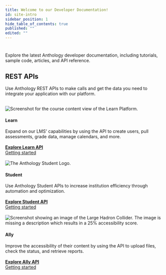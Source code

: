 ```yaml
---
title: Welcome to our Developer Documentation!
id: site-intro
sidebar_position: 1
hide_table_of_contents: true
published: ""
edited: ""
---
```


<VersioningTracker frontMatter={frontMatter}/>

#

Explore the latest Anthology developer documentation, including tutorials, sample code, articles, and API reference.

## REST APIs

Use Anthology REST APIs to make calls and get the data you need to integrate your application with our platform.

<div>
    <div>
         &nbsp;
    </div>
    <div class = "row">
        <div class="col s4">
            <img class="responsive-img" src="/assets/img/learndevdocs.png" alt="Screenshot for the course content view of the Learn Platform." ></img>
            <h4><b>Learn</b></h4>
            <div>
            Expand on our LMS' capabilities by using the API to create users, pull assessments, grade data, manage calendars, and more. 
            </div>
            <div style={{textSize: 5}}>&nbsp;</div>
            <div style={{textAlign: "center"}}>
                <a href="https://developer.anthology.com/portal/displayApi/Learn" target=
            "_blank"><b>Explore Learn API</b></a>
            </div>
            <div style={{textAlign: "center"}}>
                <a href="./rest-apis/learn/getting-started/first-steps">Getting started</a>
            </div>
            <div>
                &nbsp;
            </div>
        </div>
        <div class="col s4">
            <img class="responsive-img" src="/assets/img/studentdevdocs.png" alt="The Anthology Student Logo."></img>
            <h4><b>Student</b> </h4>
            <div>
            Use Anthology Student APIs to increase institution efficiency through automation and optimization.
            </div>
            <div style={{textSize: 5}}>&nbsp;</div>
            <div style={{textAlign: "center"}}>
                <a href="https://developer.anthology.com/portal/displayApi/Student" target="_blank"><b>Explore Student API</b></a>
            </div>
            <div style={{textAlign: "center"}}>
                <a href="./rest-apis/Student/getting-started/first-steps">Getting started</a>
            </div>
            <div>
                &nbsp;
            </div>
        </div>
        <div class="col s4">
            <img class="responsive-img" src="/assets/img/allydevdocs.png" alt="Screenshot showing an image of the Large Hadron Collider. The image is missing a description which results in a 25% accessibility score."></img>
            <h4><b>Ally</b></h4>
            <div>
            Improve the accessibility of their content by using the API to upload files, check the status, and retrieve reports.
            </div>
            <div style={{textSize: 5}}>&nbsp;</div>
            <div style={{textAlign: "center"}}>
                <a href="https://developer.anthology.com/portal/displayApi/Student" target="_blank"><b>Explore Ally API</b></a>
            </div>
            <div style={{textAlign: "center"}}>
                <a href="./rest-apis/ally/getting-started">Getting started</a>
            </div>
            <div>
                &nbsp;
            </div>
        </div>
    </div>
</div>
<AuthorBox frontMatter={frontMatter}/>

